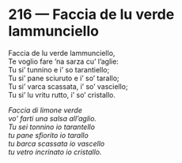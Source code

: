 # 216 — Faccia de lu verde lammunciello

Faccia de lu verde lammunciello,  
Te voglio fare ’na sarza cu’ l’aglie:  
Tu si’ tunnino e i’ so tarantiello;  
Tu si’ pane sciuruto e i’ so’ tarallo;  
Tu si’ varca scassata, i’ so’ vasciello;  
Tu si’ lu vritu rutto, i’ so’ cristallo.

_Faccia di limone verde  
vo’ farti una salsa all’aglio.  
Tu sei tonnino io tarantello  
tu pane sfiorito io tarallo  
tu barca scassata io vascello  
tu vetro incrinato io cristallo._

